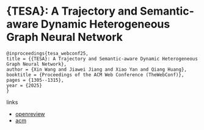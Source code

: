 # {TESA}: A Trajectory and Semantic-aware Dynamic Heterogeneous Graph Neural Network

```
@inproceedings{tesa_webconf25,
title = {{TESA}: A Trajectory and Semantic-aware Dynamic Heterogeneous Graph Neural Network},
author = {Xin Wang and Jiawei Jiang and Xiao Yan and Qiang Huang},
booktitle = {Proceedings of the ACM Web Conference (TheWebConf)},
pages = {1305--1315},
year = {2025}
}
```

links
- [openreview](https://openreview.net/forum?id=ZD9811KEYd)
- [acm](https://dl.acm.org/doi/10.1145/3696410.3714918)
